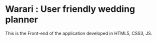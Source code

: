 # Warari : User friendly wedding planner

This is the Front-end of the application developed in HTML5, CSS3, JS.


